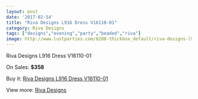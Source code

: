 ```yaml
---
layout: post
date: '2017-02-14'
title: "Riva Designs L916 Dress V16110-01"
category: Riva Designs
tags: ["designs","evening","party","beaded","riva"]
image: http://www.lustparties.com/8208-thickbox_default/riva-designs-l916-dress-v16110-01.jpg
---
```

Riva Designs L916 Dress V16110-01

On Sales: **$358**
<a href="https://www.lustparties.com/en/riva-designs/2752-riva-designs-l916-dress-v16110-01.html"><amp-img layout="responsive" width="600" height="600" src="//www.lustparties.com/8208-thickbox_default/riva-designs-l916-dress-v16110-01.jpg" alt="Riva Designs L916 Dress V16110-01 0" /></a>
<a href="https://www.lustparties.com/en/riva-designs/2752-riva-designs-l916-dress-v16110-01.html"><amp-img layout="responsive" width="600" height="600" src="//www.lustparties.com/8209-thickbox_default/riva-designs-l916-dress-v16110-01.jpg" alt="Riva Designs L916 Dress V16110-01 1" /></a>

Buy it: [Riva Designs L916 Dress V16110-01](https://www.lustparties.com/en/riva-designs/2752-riva-designs-l916-dress-v16110-01.html "Riva Designs L916 Dress V16110-01")

View more: [Riva Designs](https://www.lustparties.com/en/6-riva-designs "Riva Designs")